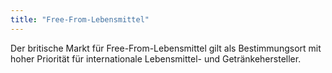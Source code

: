 ```yaml
---
title: "Free-From-Lebensmittel"
---
```


Der britische Markt für Free-From-Lebensmittel gilt als Bestimmungsort mit hoher Priorität für internationale Lebensmittel- und Getränkehersteller.
